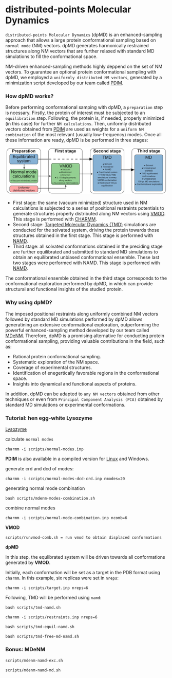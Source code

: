 # distributed-points Molecular Dynamics

`distributed-points Molecular Dynamics` (dpMD) is an enhanced-sampling approach that allows a large protein conformational sampling based on `normal mode` (NM) vectors. dpMD generates harmonically restrained structures along NM vectors that are further relaxed with standard MD simulations to fill the conformational space.

NM-driven enhanced-sampling methods highly deppend on the set of NM vectors. To guarantee an optional protein conformational sampling with dpMD, we employed a `uniformly distributed NM vectors`, generated by a minimization script developed by our team called [PDIM](https://github.com/antonielgomes/dpMD/tree/main/PDIM).

### How dpMD works?
Before performing conformational samping with dpMD, a `preparation` step is ncessary. Firstly, the protein of interest must be subjected to an `equilibration` step. Following, the protein is, if needed, properly minimized (in this case) for further `NM calculations`. Then, uniformly distributed vectors obtained from [PDIM](https://github.com/antonielgomes/dpMD/tree/main/PDIM) are used as weights for a `uniform NM combination` of the most relevant (usually low-frequency) modes.
Once all these information are ready, dpMD is be performed in three stages:
<p align="center"><img src="https://github.com/antonielgomes/dpMD/blob/main/dpMD.png" width="1000"/></p>

- First stage: the same (vacuum minimized) structure used in NM calculations is subjected to a series of positional restraints potentials to generate structures properly distributed along NM vectors using [VMOD](https://doi.org/10.1016/0010-4655(95)00052-H). This stage is performed with [CHARMM](https://www.charmm.org/).
- Second stage: [Targeted Molecular Dynamics (TMD)](https://doi.org/10.1080/08927029308022170) simulations are conducted for the solvated system, driving the protein towards those structures obtained in the first stage. This stage is performed with [NAMD](http://www.ks.uiuc.edu/Research/namd/).
- Third stage: all solvated conformations obtained in the preciding stage are further equilibrated and submitted to standard MD simulations to obtain an equilibrated unbiased conformational ensemble. These last two stages were performed with NAMD. This stage is performed with [NAMD](http://www.ks.uiuc.edu/Research/namd/).

The conformational ensemble obtained in the third stage corresponds to the conformational exploration performed by dpMD, in which can provide structural and functional insights of the studied protein.

### Why using dpMD?

The imposed positional restraints along uniformly combined NM vectors followed by standard MD simulations performed by dpMD allows generatining an extensive conformational exploration, outperforming the powerful enhanced-sampling method developed by our team called [MDeNM](https://doi.org/10.1021/acs.jctc.5b00003). Therefore, dpMD is a promising alternative for conducting protein conformational sampling, providing valuable contributions in the field, such as:
- Rational protein conformational sampling.
- Systematic exploration of the NM space.
- Coverage of experimental structures.
- Identification of enegertically favorable regions in the conformational space.
- Insights into dynamical and functional aspects of proteins.

In addition, dpMD can be adapted to `any NM vectors` obtained from other techniques or even from `Principal Component Analysis (PCA)` obtained by standard MD simulations or experimental conformations.

### Tutorial: hen egg-white Lysozyme

[Lysozyme](https://www.rcsb.org/structure/3LZT)

calculate `normal modes`
```
charmm -i scripts/normal-modes.inp
```

**PDIM** is also available in a compiled version for [Linux](https://github.com/soedinglab/MMseqs2/archive/71dd32ec43e3ac4dabf111bbc4b124f1c66a85f1.zip) and Windows.


generate crd and dcd of modes:
```
charmm -i scripts/normal-modes-dcd-crd.inp nmodes=20
```

generating normal mode combination
```
bash scripts/mdenm-modes-combination.sh
```

combine normal modes
```
charmm -i scripts/normal-mode-combination.inp ncomb=6
```

**VMOD**
```
scripts/runvmod-comb.sh = run vmod to obtain displaced conformations
```

**dpMD**

In this step, the equlibrated system will be driven towards all conformations generated by **VMOD**.

Initially, each conformation will be set as a target in the PDB format using `charmm`. In this example, six replicas were set in `nreps`:
```
charmm -i scripts/target.inp nreps=6
```
Following, TMD will be performed using `namd`:
```
bash scripts/tmd-namd.sh
```

```
charmm -i scripts/restraints.inp nreps=6
```

```
bash scripts/tmd-equil-namd.sh
```

```
bash scripts/tmd-free-md-namd.sh
```


### Bonus: **MDeNM**
```
scripts/mdenm-namd-exc.sh
```

```
scripts/mdenm-namd-md.sh
```

<!-- ### Reference
If you use PDIM or dpMD, please refer to the following publication: -->
